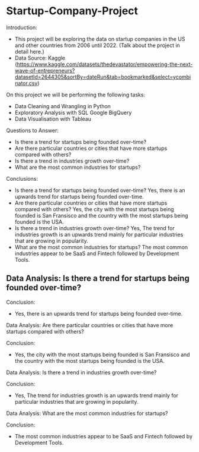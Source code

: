 # Startup-Company-Project

Introduction:
- This project will be exploring the data on startup companies in the US and other countries from 2006 until 2022. (Talk about the project in detail here.)
- Data Source: Kaggle (https://www.kaggle.com/datasets/thedevastator/empowering-the-next-wave-of-entrepreneurs?datasetId=2644305&sortBy=dateRun&tab=bookmarked&select=ycombinator.csv)

On this project we will be performing the following tasks:

- Data Cleaning and Wrangling in Python
- Exploratory Analysis with SQL Google BigQuery
- Data Visualisation with Tableau

Questions to Answer:
- Is there a trend for startups being founded over-time?
- Are there particular countries or cities that have more startups compared with others?
- Is there a trend in industries growth over-time?
- What are the most common industries for startups?

Conclusions:
- Is there a trend for startups being founded over-time?
  Yes, there is an upwards trend for startups being founded over-time.
- Are there particular countries or cities that have more startups compared with others?
  Yes, the city with the most startups being founded is San Fransisco and the country with the most startups being founded is the USA.
- Is there a trend in industries growth over-time?
  Yes, The trend for industries growth is an upwards trend mainly for particular industries that are growing in popularity.
- What are the most common industries for startups?
  The most common industries appear to be SaaS and Fintech followed by Development Tools.

Data Analysis: Is there a trend for startups being founded over-time?
- 

Conclusion:
- Yes, there is an upwards trend for startups being founded over-time.

Data Analysis: Are there particular countries or cities that have more startups compared with others?

Conclusion:
- Yes, the city with the most startups being founded is San Fransisco and the country with the most startups being founded is the USA.

Data Analysis: Is there a trend in industries growth over-time?

Conclusion:
- Yes, The trend for industries growth is an upwards trend mainly for particular industries that are growing in popularity.

Data Analysis: What are the most common industries for startups?

Conclusion:
- The most common industries appear to be SaaS and Fintech followed by Development Tools.


